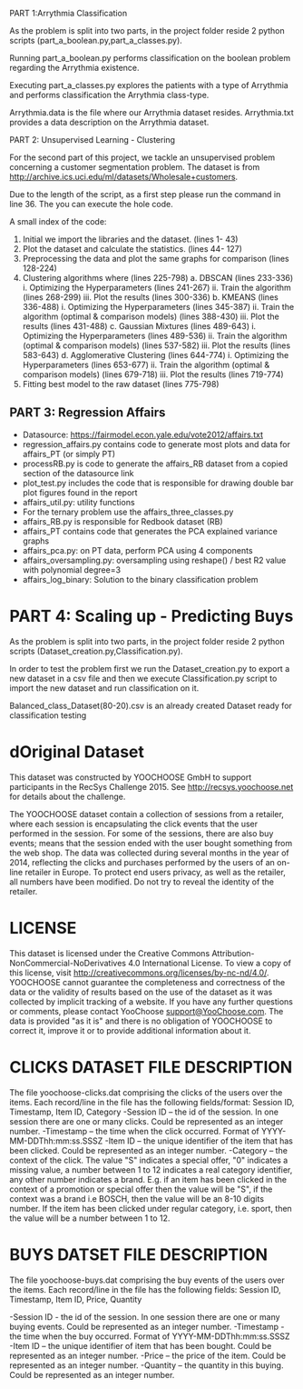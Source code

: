 PART 1:Arrythmia Classification

As the problem is split into two parts, in the project folder reside 2 python scripts
(part_a_boolean.py,part_a_classes.py).

Running part_a_boolean.py performs classification on the boolean problem regarding the Arrythmia existence.

Executing part_a_classes.py explores the patients with a type of Arrythmia and 
performs classification the Arrythmia class-type.

Arrythmia.data is the file where our Arrythmia dataset resides.
Arrythmia.txt provides a data description on the Arrythmia dataset.

PART 2: Unsupervised Learning - Clustering

For the second part of this project, we tackle an unsupervised problem concerning a customer segmentation problem. 
The dataset is from http://archive.ics.uci.edu/ml/datasets/Wholesale+customers.
 
Due to the length of the script, as a first step please run the command in line 36. 
The you can execute the hole code. 


A small index of the code:
1)	Initial we import the libraries and the dataset. (lines 1- 43)
2)	Plot the dataset and calculate the statistics. (lines 44- 127)
3)	Preprocessing the data and plot the same graphs for comparison (lines 128-224)
4)	 Clustering algorithms where (lines 225-798)
a.	DBSCAN (lines 233-336)
i.	Optimizing the Hyperparameters (lines 241-267)
ii.	Train the algorithm (lines 268-299)
iii.	Plot the results (lines 300-336)
b.	KMEANS (lines 336-488)
i.	Optimizing the Hyperparameters (lines 345-387)
ii.	Train the algorithm (optimal & comparison models) (lines 388-430)
iii.	Plot the results (lines 431-488)
c.	Gaussian Mixtures (lines 489-643)
i.	Optimizing the Hyperparameters (lines 489-536)
ii.	Train the algorithm (optimal & comparison models) (lines 537-582)
iii.	Plot the results (lines 583-643)
d.	Agglomerative Clustering (lines 644-774)
i.	Optimizing the Hyperparameters (lines 653-677)
ii.	Train the algorithm (optimal & comparison models) (lines 679-718)
iii.	Plot the results (lines 719-774)
5)	Fitting best model to the raw dataset (lines 775-798)


PART 3: Regression Affairs
-
- Datasource: https://fairmodel.econ.yale.edu/vote2012/affairs.txt
- regression_affairs.py contains code to generate most plots
and data for affairs_PT (or simply PT)
- processRB.py is code to generate the affairs_RB dataset
from a copied section of the datasource link
- plot_test.py includes the code that is responsible for 
drawing double bar plot figures found in the report
- affairs_util.py: utility functions
- For the ternary problem use the affairs_three_classes.py
- affairs_RB.py is responsible for Redbook dataset (RB)
- affairs_PT contains code that generates the PCA explained variance
graphs
- affairs_pca.py: on PT data, perform PCA using 4 components
- affairs_oversampling.py: oversampling using reshape() / best R2
value with polynomial degree=3
- affairs_log_binary: Solution to the binary classification problem


PART 4: Scaling up - Predicting Buys
================================================================================
As the problem is split into two parts, in the project folder reside 2 python scripts
(Dataset_creation.py,Classification.py).

In order to test the problem first we run the Dataset_creation.py to export a new dataset 
in a csv file and then we execute Classification.py script to import the new dataset and 
run classification on it.

Balanced_class_Dataset(80-20).csv is an already created Dataset ready for classification testing

dOriginal Dataset
================================================================================

This dataset was constructed by YOOCHOOSE GmbH to support participants in the RecSys Challenge 2015.
See  http://recsys.yoochoose.net for details about the challenge.

The YOOCHOOSE dataset contain a collection of sessions from a retailer, where each session
is encapsulating the click events that the user performed in the session.
For some of the sessions, there are also buy events; means that the session ended
with the user bought something from the web shop. The data was collected during several
months in the year of 2014, reflecting the clicks and purchases performed by the users
of an on-line retailer in Europe.  To protect end users privacy, as well as the retailer,
all numbers have been modified. Do not try to reveal the identity of the retailer.

LICENSE
================================================================================
This dataset is licensed under the Creative Commons Attribution-NonCommercial-NoDerivatives 4.0
International License. To view a copy of this license, visit http://creativecommons.org/licenses/by-nc-nd/4.0/.
YOOCHOOSE cannot guarantee the completeness and correctness of the data or the validity
of results based on the use of the dataset as it was collected by implicit tracking of a website. 
If you have any further questions or comments, please contact YooChoose <support@YooChoose.com>. 
The data is provided "as it is" and there is no obligation of YOOCHOOSE to correct it,
improve it or to provide additional information about it.

CLICKS DATASET FILE DESCRIPTION
================================================================================
The file yoochoose-clicks.dat comprising the clicks of the users over the items.
Each record/line in the file has the following fields/format: Session ID, Timestamp, Item ID, Category
-Session ID – the id of the session. In one session there are one or many clicks. Could be represented as an integer number.
-Timestamp – the time when the click occurred. Format of YYYY-MM-DDThh:mm:ss.SSSZ
-Item ID – the unique identifier of the item that has been clicked. Could be represented as an integer number.
-Category – the context of the click. The value "S" indicates a special offer, "0" indicates  a missing value, a number between 1 to 12 indicates a real category identifier,
 any other number indicates a brand. E.g. if an item has been clicked in the context of a promotion or special offer then the value will be "S", if the context was a brand i.e BOSCH,
 then the value will be an 8-10 digits number. If the item has been clicked under regular category, i.e. sport, then the value will be a number between 1 to 12. 
 
BUYS DATSET FILE DESCRIPTION
================================================================================
The file yoochoose-buys.dat comprising the buy events of the users over the items.
Each record/line in the file has the following fields: Session ID, Timestamp, Item ID, Price, Quantity

-Session ID - the id of the session. In one session there are one or many buying events. Could be represented as an integer number.
-Timestamp - the time when the buy occurred. Format of YYYY-MM-DDThh:mm:ss.SSSZ
-Item ID – the unique identifier of item that has been bought. Could be represented as an integer number.
-Price – the price of the item. Could be represented as an integer number.
-Quantity – the quantity in this buying.  Could be represented as an integer number.


 

